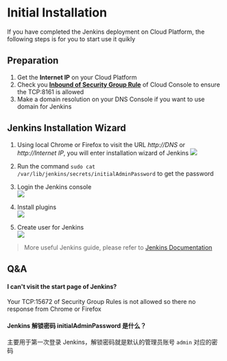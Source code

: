 # Initial Installation

If you have completed the Jenkins deployment on Cloud Platform, the following steps is for you to start use it quikly

## Preparation

1. Get the **Internet IP** on your Cloud Platform
2. Check you **[Inbound of Security Group Rule](https://support.websoft9.com/docs/faq/tech-instance.html)** of Cloud Console to ensure the TCP:8161 is allowed
3. Make a domain resolution on your DNS Console if you want to use domain for Jenkins

## Jenkins Installation Wizard

1. Using local Chrome or Firefox to visit the URL *http://DNS* or *http://Internet IP*, you will enter installation wizard of Jenkins
   ![](https://libs.websoft9.com/Websoft9/DocsPicture/en/jenkins/jenkins-installstart-websoft9.png)

2. Run the command `sudo cat /var/lib/jenkins/secrets/initialAdminPassword` to get the password

3. Login the Jenkins console  
   ![](https://libs.websoft9.com/Websoft9/DocsPicture/en/jenkins/jenkins-installcustomer-websoft9.png)

3. Install plugins  
   ![](http://libs.websoft9.com/Websoft9/DocsPicture/en/jenkins/jenkins-installing-websoft9.png)

3. Create user for Jenkins  
   ![](https://libs.websoft9.com/Websoft9/DocsPicture/en/jenkins/jenkins-installusers-websoft9.png)

> More useful Jenkins guide, please refer to [Jenkins Documentation](https://www.jenkins.io/zh/doc/)

## Q&A

#### I can't visit the start page of Jenkins?

Your TCP:15672 of Security Group Rules is not allowed so there no response from Chrome or Firefox

#### Jenkins 解锁密码 initialAdminPassword 是什么？

主要用于第一次登录 Jenkins，解锁密码就是默认的管理员账号 `admin` 对应的密码